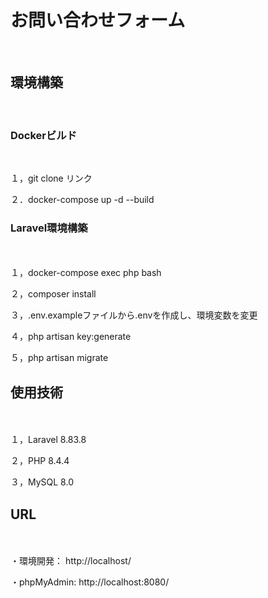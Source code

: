 <h1>お問い合わせフォーム</h1>

<br>
<h2>環境構築</h2>
<br>

<h3>Dockerビルド</h3>
<br>

１，git clone リンク　


２．docker-compose up -d --build　
<br>




<h3>Laravel環境構築</h3>　
<br>

１，docker-compose exec php bash　　


２，composer install　


３，.env.exampleファイルから.envを作成し、環境変数を変更　


４，php artisan key:generate　


５，php artisan migrate　





<h2>使用技術</h3>　
<br>

１，Laravel 8.83.8　　


２，PHP 8.4.4　


３，MySQL 8.0　
<br>




<h2>URL</h2>　　
<br>

・環境開発：  http://localhost/　


・phpMyAdmin:  http://localhost:8080/　　
